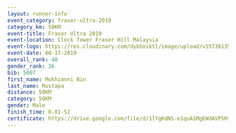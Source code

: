 ```yaml
---
layout: runner-info 
event_category: fraser-ultra-2019 
category_km: 50KM 
event-title: Fraser Ultra 2019 
event-location: Clock Tower Fraser Hill Malaysia 
event-logo: https://res.cloudinary.com/dykbosktl/image/upload/v1573613535/Logo/logo_mfst7w.jpg
event-date: 08-17-2019 
overall_rank: 48
gender_rank: 36
bib: 5007
first_name: Mokhzanni Bin
last_name: Mustapa
distance: 50KM
category: 50KM
gender: Male
finish_time: 8-01-52
certificate: https://drive.google.com/file/d/1lYgKdNS-e1quA1MgEWdAVP5HtyJPMgwB/view?usp=sharing
---
```

